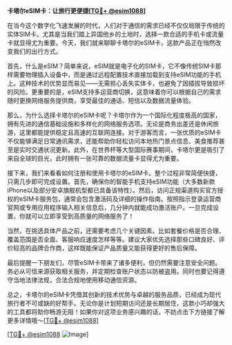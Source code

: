 **卡塔尔eSIM卡：让旅行更便捷[[TG💪+ @esim1088](https://t.me/s/esim1088)]**

在当今这个数字化飞速发展的时代，人们对于通信的需求已经不仅仅局限于传统的实体SIM卡。尤其是当我们踏上异国他乡的土地时，选择一款合适的手机卡或流量卡就显得尤为重要。今天，我们就来聊聊卡塔尔的eSIM卡，这款产品正在悄然改变我们的出行方式。

首先，什么是eSIM？简单来说，eSIM就是电子化的SIM卡，它不像传统SIM卡那样需要物理插入设备中，而是通过远程配置技术直接加载到支持eSIM功能的手机上。这种技术的优势显而易见——无需担心丢失实体卡，也避免了因插拔导致损坏的风险。更重要的是，eSIM支持多运营商切换，这意味着你可以根据自己的需求随时更换网络服务提供商，享受最佳的通话、短信以及数据流量体验。

那么，为什么选择卡塔尔的eSIM卡呢？卡塔尔作为一个国际化程度极高的国家，拥有先进的通信基础设施和多样化的网络服务选项。无论是商务出差还是休闲旅游，这里都能提供稳定且高速的互联网连接。对于游客而言，一张优质的eSIM卡不仅能够满足日常通讯需求，还能帮助你轻松访问本地热门景点信息、美食推荐甚至是实时交通状况更新。此外，在世界杯等大型国际赛事期间，卡塔尔更是吸引了来自全球的目光，此时拥有一张可靠的数据流量卡显得尤为重要。

接下来，我们来看看如何注册和使用卡塔尔的eSIM卡。整个过程非常简便快捷，只需几步即可完成设置。首先，确保你的智能手机支持eSIM功能（大多数新款iPhone以及部分安卓旗舰机型都已具备该特性）。然后，访问正规渠道购买官方授权的eSIM卡服务包，通常会包含激活码及详细的操作指南。按照指示登录运营商官网或专用应用程序输入相关信息后，几分钟内就能成功激活账户。一旦完成设置，你就可以立即享受到高质量的网络服务了！

当然，在挑选具体产品之前，还需要考虑几个关键因素。比如套餐价格是否合理、覆盖范围是否全面、客服响应速度怎样等等。建议大家优先选择那些口碑良好、评价较高的品牌合作商，这样既能保证产品质量又能获得更好的售后保障。

最后提醒一下朋友们，尽管eSIM卡带来了诸多便利，但仍然需要注意安全问题。务必从可信来源获取相关服务，并定期检查账户状态以防被盗用。同时也要记得遵守当地法律法规，合法合规地使用移动通信资源。

总之，卡塔尔的eSIM卡凭借其创新的技术优势与卓越的服务品质，已经成为现代旅行者不可或缺的好帮手。无论你是计划短期访问还是长期居住，这款小巧却强大的工具都将助你畅游无阻！如果你对这项业务感兴趣的话，不妨点击下方链接了解更多详情哦～[[TG💪+ @esim1088](https://t.me/s/esim1088)]

[[TG💪+ @esim1088](https://t.me/s/esim1088) ![Image](https://i.postimg.cc/4NQfJmqS/Snipaste-2025-05-13-00-14-12.png)]